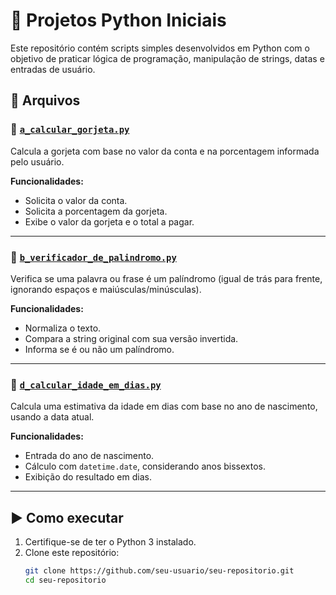# 🐍 Projetos Python Iniciais

Este repositório contém scripts simples desenvolvidos em Python com o objetivo de praticar lógica de programação, manipulação de strings, datas e entradas de usuário.

## 📁 Arquivos

### 🔹 [`a_calcular_gorjeta.py`](a_calcular_gorjeta.py)
Calcula a gorjeta com base no valor da conta e na porcentagem informada pelo usuário.

**Funcionalidades:**
- Solicita o valor da conta.
- Solicita a porcentagem da gorjeta.
- Exibe o valor da gorjeta e o total a pagar.

---

### 🔹 [`b_verificador_de_palindromo.py`](b_verificador_de_palindromo.py)
Verifica se uma palavra ou frase é um palíndromo (igual de trás para frente, ignorando espaços e maiúsculas/minúsculas).

**Funcionalidades:**
- Normaliza o texto.
- Compara a string original com sua versão invertida.
- Informa se é ou não um palíndromo.

---

### 🔹 [`d_calcular_idade_em_dias.py`](d_calcular_idade_em_dias.py)
Calcula uma estimativa da idade em dias com base no ano de nascimento, usando a data atual.

**Funcionalidades:**
- Entrada do ano de nascimento.
- Cálculo com `datetime.date`, considerando anos bissextos.
- Exibição do resultado em dias.

---

## ▶️ Como executar

1. Certifique-se de ter o Python 3 instalado.
2. Clone este repositório:
   ```bash
   git clone https://github.com/seu-usuario/seu-repositorio.git
   cd seu-repositorio
